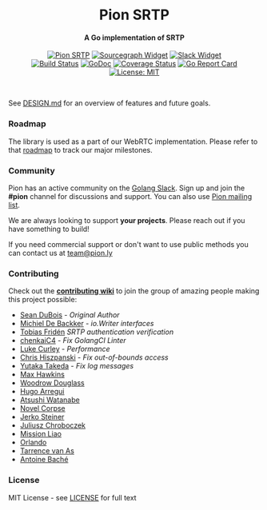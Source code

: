 <h1 align="center">
  <br>
  Pion SRTP
  <br>
</h1>
<h4 align="center">A Go implementation of SRTP</h4>
<p align="center">
  <a href="https://pion.ly"><img src="https://img.shields.io/badge/pion-srtp-gray.svg?longCache=true&colorB=brightgreen" alt="Pion SRTP"></a>
  <a href="https://sourcegraph.com/github.com/pion/srtp?badge"><img src="https://sourcegraph.com/github.com/pion/srtp/-/badge.svg" alt="Sourcegraph Widget"></a>
  <a href="https://pion.ly/slack"><img src="https://img.shields.io/badge/join-us%20on%20slack-gray.svg?longCache=true&logo=slack&colorB=brightgreen" alt="Slack Widget"></a>
  <br>
  <a href="https://travis-ci.org/pion/srtp"><img src="https://travis-ci.org/pion/srtp.svg?branch=master" alt="Build Status"></a>
  <a href="https://pkg.go.dev/github.com/pion/srtp"><img src="https://godoc.org/github.com/pion/srtp?status.svg" alt="GoDoc"></a>
  <a href="https://codecov.io/gh/pion/srtp"><img src="https://codecov.io/gh/pion/srtp/branch/master/graph/badge.svg" alt="Coverage Status"></a>
  <a href="https://goreportcard.com/report/github.com/pion/srtp"><img src="https://goreportcard.com/badge/github.com/pion/srtp" alt="Go Report Card"></a>
  <a href="LICENSE"><img src="https://img.shields.io/badge/License-MIT-yellow.svg" alt="License: MIT"></a>
</p>
<br>

See [DESIGN.md](DESIGN.md) for an overview of features and future goals.

### Roadmap
The library is used as a part of our WebRTC implementation. Please refer to that [roadmap](https://github.com/pion/webrtc/issues/9) to track our major milestones.

### Community
Pion has an active community on the [Golang Slack](https://invite.slack.golangbridge.org/). Sign up and join the **#pion** channel for discussions and support. You can also use [Pion mailing list](https://groups.google.com/forum/#!forum/pion).

We are always looking to support **your projects**. Please reach out if you have something to build!

If you need commercial support or don't want to use public methods you can contact us at [team@pion.ly](mailto:team@pion.ly)

### Contributing
Check out the **[contributing wiki](https://github.com/pion/webrtc/wiki/Contributing)** to join the group of amazing people making this project possible:

* [Sean DuBois](https://github.com/Sean-Der) - *Original Author*
* [Michiel De Backker](https://github.com/backkem) - *io.Writer interfaces*
* [Tobias Fridén](https://github.com/tobiasfriden) *SRTP authentication verification*
* [chenkaiC4](https://github.com/chenkaiC4) - *Fix GolangCI Linter*
* [Luke Curley](https://github.com/kixelated) - *Performance*
* [Chris Hiszpanski](https://github.com/thinkski) - *Fix out-of-bounds access*
* [Yutaka Takeda](https://github.com/enobufs) - *Fix log messages*
* [Max Hawkins](https://github.com/maxhawkins)
* [Woodrow Douglass](https://github.com/wdouglass)
* [Hugo Arregui](https://github.com/hugoArregui)
* [Atsushi Watanabe](https://github.com/at-wat)
* [Novel Corpse](https://github.com/NovelCorpse)
* [Jerko Steiner](https://github.com/jeremija)
* [Juliusz Chroboczek](https://github.com/jech)
* [Mission Liao](https://github.com/mission-liao)
* [Orlando](https://github.com/OrlandoCo)
* [Tarrence van As](https://github.com/tarrencev)
* [Antoine Baché](https://github.com/Antonito)

### License
MIT License - see [LICENSE](LICENSE) for full text
